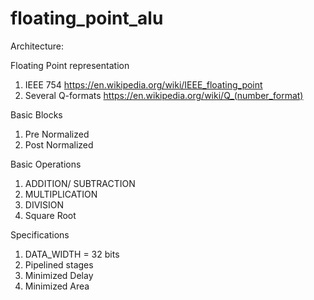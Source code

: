 # floating_point_alu

Architecture:
 
Floating Point representation

1. IEEE 754 https://en.wikipedia.org/wiki/IEEE_floating_point
2. Several Q-formats https://en.wikipedia.org/wiki/Q_(number_format)
 
Basic Blocks 

1.  Pre Normalized
2.  Post Normalized

Basic Operations

1. ADDITION/ SUBTRACTION 
2. MULTIPLICATION 
3. DIVISION 
4. Square Root

Specifications

1. DATA_WIDTH = 32 bits
2. Pipelined stages
3. Minimized Delay
4. Minimized Area


